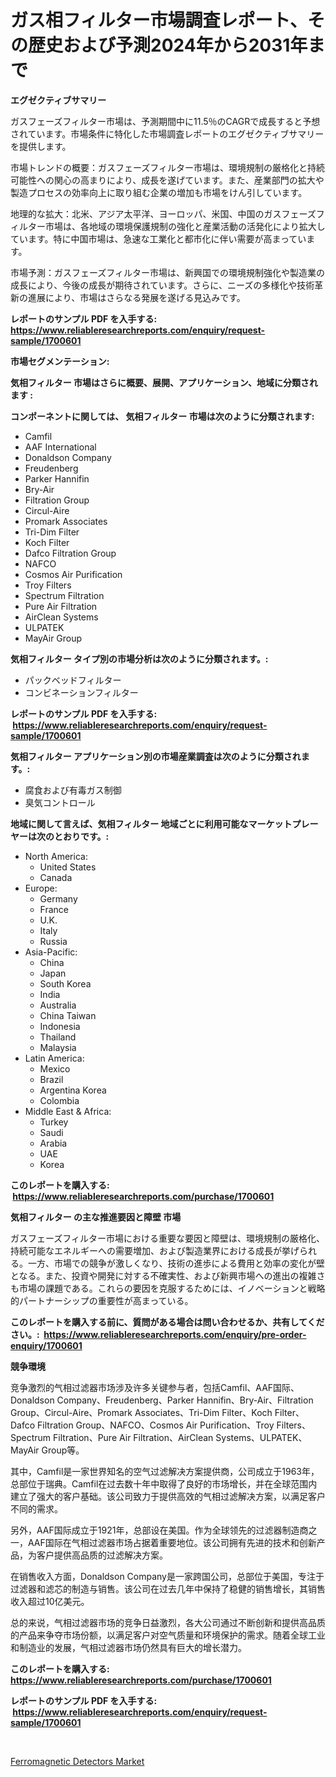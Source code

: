 <p><h1>ガス相フィルター市場調査レポート、その歴史および予測2024年から2031年まで</h1></p><p><strong>エグゼクティブサマリー</strong></p>
<p><p>ガスフェーズフィルター市場は、予測期間中に11.5％のCAGRで成長すると予想されています。市場条件に特化した市場調査レポートのエグゼクティブサマリーを提供します。</p><p>市場トレンドの概要：ガスフェーズフィルター市場は、環境規制の厳格化と持続可能性への関心の高まりにより、成長を遂げています。また、産業部門の拡大や製造プロセスの効率向上に取り組む企業の増加も市場をけん引しています。</p><p>地理的な拡大：北米、アジア太平洋、ヨーロッパ、米国、中国のガスフェーズフィルター市場は、各地域の環境保護規制の強化と産業活動の活発化により拡大しています。特に中国市場は、急速な工業化と都市化に伴い需要が高まっています。</p><p>市場予測：ガスフェーズフィルター市場は、新興国での環境規制強化や製造業の成長により、今後の成長が期待されています。さらに、ニーズの多様化や技術革新の進展により、市場はさらなる発展を遂げる見込みです。</p></p>
<p><strong>レポートのサンプル PDF を入手する: <a href="https://www.reliableresearchreports.com/enquiry/request-sample/1700601">https://www.reliableresearchreports.com/enquiry/request-sample/1700601</a></strong></p>
<p><strong>市場セグメンテーション:</strong></p>
<p><strong> 気相フィルター 市場はさらに概要、展開、アプリケーション、地域に分類されます :</strong></p>
<p><strong>コンポーネントに関しては、 気相フィルター 市場は次のように分類されます: &nbsp;</strong></p>
<p><ul><li>Camfil</li><li>AAF International</li><li>Donaldson Company</li><li>Freudenberg</li><li>Parker Hannifin</li><li>Bry-Air</li><li>Filtration Group</li><li>Circul-Aire</li><li>Promark Associates</li><li>Tri-Dim Filter</li><li>Koch Filter</li><li>Dafco Filtration Group</li><li>NAFCO</li><li>Cosmos Air Purification</li><li>Troy Filters</li><li>Spectrum Filtration</li><li>Pure Air Filtration</li><li>AirClean Systems</li><li>ULPATEK</li><li>MayAir Group</li></ul></p>
<p><strong> 気相フィルター タイプ別の市場分析は次のように分類されます。:</strong></p>
<p><ul><li>パックベッドフィルター</li><li>コンビネーションフィルター</li></ul></p>
<p><strong>レポートのサンプル PDF を入手する: &nbsp;<a href="https://www.reliableresearchreports.com/enquiry/request-sample/1700601">https://www.reliableresearchreports.com/enquiry/request-sample/1700601</a></strong></p>
<p><strong> 気相フィルター アプリケーション別の市場産業調査は次のように分類されます。:</strong></p>
<p><ul><li>腐食および有毒ガス制御</li><li>臭気コントロール</li></ul></p>
<p><strong>地域に関して言えば、気相フィルター 地域ごとに利用可能なマーケットプレーヤーは次のとおりです。:</strong></p>
<p><ul>
    <li>
        North America:
        <ul>
            <li>United States</li>
            <li>Canada</li>
        </ul>
    </li>
    <li>
        Europe:
        <ul>
            <li>Germany</li>
            <li>France</li>
            <li>U.K.</li>
            <li>Italy</li>
            <li>Russia</li>
        </ul>
    </li>
    <li>
        Asia-Pacific:
        <ul>
            <li>China</li>
            <li>Japan</li>
            <li>South Korea</li>
            <li>India</li>
            <li>Australia</li>
            <li>China Taiwan</li>
            <li>Indonesia</li>
            <li>Thailand</li>
            <li>Malaysia</li>
        </ul>
    </li>
    <li>
        Latin America:
        <ul>
            <li>Mexico</li>
            <li>Brazil</li>
            <li>Argentina Korea</li>
            <li>Colombia</li>
        </ul>
    </li>
    <li>
        Middle East & Africa:
        <ul>
            <li>Turkey</li>
            <li>Saudi</li>
            <li>Arabia</li>
            <li>UAE</li>
            <li>Korea</li>
        </ul>
    </li>
    </ul></p>
<p><strong>このレポートを購入する: &nbsp;<a href="https://www.reliableresearchreports.com/purchase/1700601">https://www.reliableresearchreports.com/purchase/1700601</a></strong></p>
<p><strong>気相フィルター の主な推進要因と障壁 市場</strong></p>
<p><p>ガスフェーズフィルター市場における重要な要因と障壁は、環境規制の厳格化、持続可能なエネルギーへの需要増加、および製造業界における成長が挙げられる。一方、市場での競争が激しくなり、技術の進歩による費用と効率の変化が壁となる。また、投資や開発に対する不確実性、および新興市場への進出の複雑さも市場の課題である。これらの要因を克服するためには、イノベーションと戦略的パートナーシップの重要性が高まっている。</p></p>
<p><strong>このレポートを購入する前に、質問がある場合は問い合わせるか、共有してください。:&nbsp; <a href="https://www.reliableresearchreports.com/enquiry/pre-order-enquiry/1700601">https://www.reliableresearchreports.com/enquiry/pre-order-enquiry/1700601</a></strong></p>
<p><strong>競争環境</strong></p>
<p><p>竞争激烈的气相过滤器市场涉及许多关键参与者，包括Camfil、AAF国际、Donaldson Company、Freudenberg、Parker Hannifin、Bry-Air、Filtration Group、Circul-Aire、Promark Associates、Tri-Dim Filter、Koch Filter、Dafco Filtration Group、NAFCO、Cosmos Air Purification、Troy Filters、Spectrum Filtration、Pure Air Filtration、AirClean Systems、ULPATEK、MayAir Group等。</p><p>其中，Camfil是一家世界知名的空气过滤解决方案提供商，公司成立于1963年，总部位于瑞典。Camfil在过去数十年中取得了良好的市场增长，并在全球范围内建立了强大的客户基础。该公司致力于提供高效的气相过滤解决方案，以满足客户不同的需求。</p><p>另外，AAF国际成立于1921年，总部设在美国。作为全球领先的过滤器制造商之一，AAF国际在气相过滤器市场占据着重要地位。该公司拥有先进的技术和创新产品，为客户提供高品质的过滤解决方案。</p><p>在销售收入方面，Donaldson Company是一家跨国公司，总部位于美国，专注于过滤器和滤芯的制造与销售。该公司在过去几年中保持了稳健的销售增长，其销售收入超过10亿美元。</p><p>总的来说，气相过滤器市场的竞争日益激烈，各大公司通过不断创新和提供高品质的产品来争夺市场份额，以满足客户对空气质量和环境保护的需求。随着全球工业和制造业的发展，气相过滤器市场仍然具有巨大的增长潜力。</p></p>
<p><strong>このレポートを購入する: &nbsp; <a href="https://www.reliableresearchreports.com/purchase/1700601">https://www.reliableresearchreports.com/purchase/1700601</a></strong></p>
<p><strong>レポートのサンプル PDF を入手する: &nbsp;<a href="https://www.reliableresearchreports.com/enquiry/request-sample/1700601">https://www.reliableresearchreports.com/enquiry/request-sample/1700601</a></strong><strong></strong></p>
<p>&nbsp;</p>
<p><p><a href="https://funky-papaya-cf4.notion.site/Ferromagnetic-Detectors-Market-Size-2024-2031-Global-Industrial-Analysis-Key-Geographical-Regions-68c32db0ed9d441993a6dfccb7143ab9">Ferromagnetic Detectors Market</a></p></p>